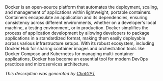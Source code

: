 Docker is an open-source platform that automates the deployment, scaling, and management of applications within lightweight, portable containers. Containers encapsulate an application and its dependencies, ensuring consistency across different environments, whether on a developer's local machine, a testing environment, or in production. Docker simplifies the process of application development by allowing developers to package applications in a standardized format, making them easily deployable across various infrastructure setups. With its robust ecosystem, including Docker Hub for sharing container images and orchestration tools like Docker Compose and Kubernetes for managing multi-container applications, Docker has become an essential tool for modern DevOps practices and microservices architecture.

*This description was generated by [ChatGPT](https://chatgpt.com/)*